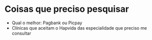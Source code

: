 # Coisas que preciso pesquisar
- Qual o melhor: Pagbank ou Picpay
- Clínicas que aceitam o Hapvida das especialidade que preciso me consultar